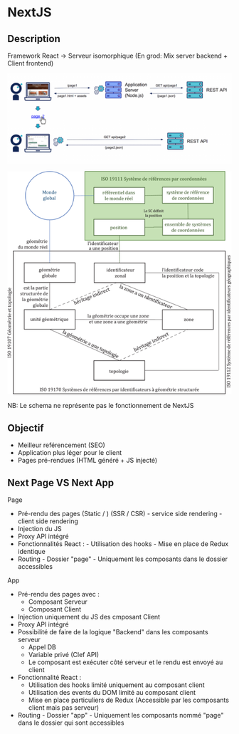 # NextJS



## Description 


Framework React -> Serveur isomorphique (En grod: Mix server backend + Client frontend)

![Schema concept](./archi-universelles-1024x412.png)

![Schema concept](./fig_1.png)

NB: Le schema ne représente pas le fonctionnement de NextJS



## Objectif
 - Meilleur reférencement (SEO)
 - Application plus léger pour le client
 - Pages pré-rendues (HTML généré + JS injecté)


## Next Page VS Next App
Page 
- Pré-rendu des pages (Static / ) (SSR / CSR)
        - service side rendering
        - client side rendering
- Injection du JS
- Proxy API intégré
- Fonctionnalités React : 
        - Utilisation des hooks
        - Mise en place de Redux identique
- Routing 
        - Dossier "page"
        - Uniquement les composants dans le dossier accessibles

App 
 - Pré-rendu des pages avec :
    - Composant Serveur
    - Composant Client
 - Injection uniquement du JS des cmposant Client
 - Proxy API intégré
 - Possibilité de faire de la logique "Backend" dans les composants serveur
    - Appel DB
    - Variable privé (Clef API)
    - Le composant est exécuter côté serveur et le rendu est envoyé au client
 - Fonctionnalité React : 
    - Utilisation des hooks limité uniquement au composant client
    - Utilisation des events du DOM limité au composant client
    - Mise en place particuliers de Redux (Accessible par les composants client mais pas serveur)
 - Routing 
        - Dossier "app"
        - Uniquement les composants nommé "page" dans le dossier qui sont accessibles